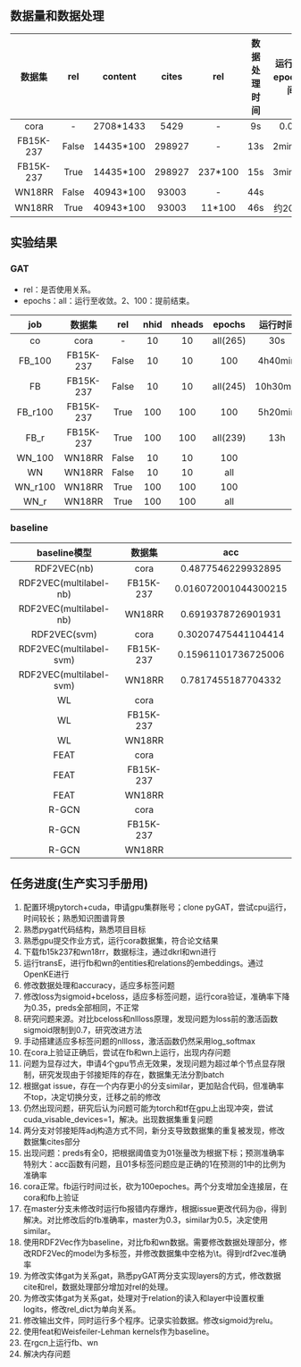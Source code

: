 ## 数据量和数据处理

|  数据集   |  rel  |   content  | cites  |    rel   | 数据处理时间 | 运行1个epoch时间 |
| :-------: | :---: | :--------: | :----: | :------: | :---: | :---: |
|   cora    |   -   | 2708\*1433 | 5429   |    -     |   9s  | 0.05s |
| FB15K-237 | False | 14435\*100 | 298927 |    -     |   13s |2min40s|
| FB15K-237 | True  | 14435\*100 | 298927 | 237\*100 |   15s |3min10s|
|   WN18RR  | False | 40943\*100 | 93003  |    -     |   44s |       |
|   WN18RR  | True  | 40943\*100 | 93003  |  11\*100 |   46s |约20min|

## 实验结果

### GAT

+ rel：是否使用关系。
+ epochs：all：运行至收敛。2、100：提前结束。

|   job   |  数据集   |  rel  |  nhid | nheads |  epochs  | 运行时间  |  acc   |
| :-----: | :-------: | :---: | :---: | :----: | :------: | :------: | :----: |
|   co    |   cora    |   -   |   10  |   10   | all(265) |   30s    | 0.8200 |
| FB_100  | FB15K-237 | False |   10  |   10   |   100    | 4h40min  | 0.3410 |
|   FB    | FB15K-237 | False |   10  |   10   | all(245) | 10h30min | 0.3455 |
| FB_r100 | FB15K-237 | True  |  100  |  100   |   100    | 5h20min  | 0.4538 |
|  FB_r   | FB15K-237 | True  |  100  |  100   | all(239) |   13h    | 0.4920 |
| WN_100  |  WN18RR   | False |   10  |   10   |   100    |          |        |
|   WN    |  WN18RR   | False |   10  |   10   |   all    |          |        |
| WN_r100 |  WN18RR   | True  |  100  |  100   |   100    |          |        |
|  WN_r   |  WN18RR   | True  |  100  |  100   |   all    |          |        |

### baseline

| baseline模型 |  数据集   |         acc          |
| :----------: | :-------: | :------------------: |
| RDF2VEC(nb)  |   cora    |  0.4877546229932895  |
| RDF2VEC(multilabel-nb)  | FB15K-237 | 0.016072001044300215 |
| RDF2VEC(multilabel-nb)  |  WN18RR   |  0.6919378726901931  |
| RDF2VEC(svm) |   cora    | 0.30207475441104414  |
| RDF2VEC(multilabel-svm) | FB15K-237 | 0.15961101736725006  |
| RDF2VEC(multilabel-svm) |  WN18RR   |  0.7817455187704332  |
|      WL      |   cora    |                      |
|      WL      | FB15K-237 |                      |
|      WL      |  WN18RR   |                      |
|     FEAT     |   cora    |                      |
|     FEAT     | FB15K-237 |                      |
|     FEAT     |  WN18RR   |                      |
|    R-GCN     |   cora    |                      |
|    R-GCN     | FB15K-237 |                      |
|    R-GCN     |  WN18RR   |                      |

## 任务进度(生产实习手册用)

1. 配置环境pytorch+cuda，申请gpu集群账号；clone pyGAT，尝试cpu运行，时间较长；熟悉知识图谱背景
2. 熟悉pygat代码结构，熟悉项目目标
3. 熟悉gpu提交作业方式，运行cora数据集，符合论文结果
4. 下载fb15k237和wn18rr，数据标注，通过dkrl和wn进行
5. 运行transE，进行fb和wn的entities和relations的embeddings。通过OpenKE进行
6. 修改数据处理和accuracy，适应多标签问题
7. 修改loss为sigmoid+bceloss，适应多标签问题，运行cora验证，准确率下降为0.35，preds全部相同，不正常
8. 研究问题来源。对比bceloss和nllloss原理，发现问题为loss前的激活函数sigmoid限制到0.7，研究改进方法
9. 手动搭建适应多标签问题的nllloss，激活函数仍然采用log_softmax
10. 在cora上验证正确后，尝试在fb和wn上运行，出现内存问题
11. 问题为显存过大，申请4个gpu节点无效果，发现问题为超过单个节点显存限制，研究发现由于邻接矩阵的存在，数据集无法分割batch
12. 根据gat issue，存在一个内存更小的分支similar，更加贴合代码，但准确率不top，决定切换分支，迁移之前的修改
13. 仍然出现问题，研究后认为问题可能为torch和tf在gpu上出现冲突，尝试cuda_visable_devices=1，解决。出现数据集重复问题
14. 两分支对邻接矩阵adj构造方式不同，新分支导致数据集的重复被发现，修改数据集cites部分
15. 出现问题：preds有全0，把根据阈值变为01张量改为根据下标；预测准确率特别大：acc函数有问题，且01多标签问题应是正确的1在预测的1中的比例为准确率
16. cora正常。fb运行时间过长，砍为100epoches。两个分支增加全连接层，在cora和fb上验证
17. 在master分支未修改时运行fb报错内存爆炸，根据issue更改代码为@，得到解决。对比修改后的fb准确率，master为0.3，similar为0.5，决定使用similar。
18. 使用RDF2Vec作为baseline，对比fb和wn数据。需要修改数据处理部分，修改RDF2Vec的model为多标签，并修改数据集中空格为\t。得到rdf2vec准确率
19. 为修改实体gat为关系gat，熟悉pyGAT两分支实现layers的方式，修改数据cite和rel，数据处理部分增加对rel的处理。
20. 为修改实体gat为关系gat，处理对于relation的读入和layer中设置权重logits，修改rel_dict为单向关系。
21. 修改输出文件，同时运行多个程序。记录实验数据。修改sigmoid为relu。
22. 使用feat和Weisfeiler-Lehman kernels作为baseline。
23. 在rgcn上运行fb、wn
24. 解决内存问题